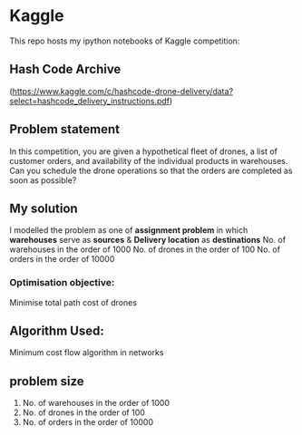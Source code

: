 # Kaggle

This repo  hosts my ipython notebooks of Kaggle competition: 
## Hash Code Archive
(https://www.kaggle.com/c/hashcode-drone-delivery/data?select=hashcode_delivery_instructions.pdf)

## Problem statement

In this competition, you are given a hypothetical fleet of drones, a list of customer orders, and availability of the individual products in warehouses. Can you schedule the drone operations so that the orders are completed as soon as possible?

## My solution

I modelled the problem as one of **assignment problem** in which **warehouses** serve as **sources** & **Delivery location** as **destinations**
No. of warehouses in the order of 1000
No. of drones in the order of 100
No. of orders in the order of 10000

### Optimisation objective:
Minimise total path cost of drones

## Algorithm Used:
Minimum cost flow algorithm in networks

## problem size
1. No. of warehouses in the order of 1000
2. No. of drones in the order of 100
3. No. of orders in the order of 10000
